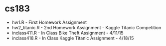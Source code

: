 # cs183

- hw1.R - First Homework Assignment
- hw2_titanic.R - 2nd Homework Assignment - Kaggle Titanic Competition
- inclass411.R - In Class Bike Theft Assignment - 4/11/15
- inclass418.R - In Class Kaggle Titanic Assignment - 4/18/15
